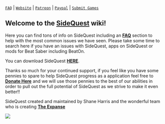 
[`FAQ`](https://github.com/the-expanse/SideQuest/wiki/FAQ) |
[`Website`](https://sidequestvr.com) |
[`Patreon`](https://www.patreon.com/TheExpanseVR) |
[`Paypal`](https://www.paypal.com/cgi-bin/webscr?cmd=_s-xclick&hosted_button_id=744A6C394Q8JG&source=url) |
[`Submit Games`](https://github.com/the-expanse/SideQuest/wiki/Submit-Games)


Welcome to the [SideQuest](https://sidequestvr.com/#/what-is-sidequest) wiki!
----
Here you can find tons of info on SideQuest including an [**FAQ**](https://github.com/the-expanse/SideQuest/wiki/FAQ) section to help with the most common issues we have seen. Please take some time to search here if you have an issues with SideQuest, apps on SideQuest or mods for Beat Saber including BeatOn. 

You can download SideQuest [**HERE**](https://sidequestvr.com/#/download).

Thanks so much for your continued support, if you feel like you have some pennies to spare to help SideQuest progress as a application feel free to [**Donate Here**](https://www.patreon.com/TheExpanseVR) and we will use those pennies to the best of our abilities in order to pull out the full potential of SideQuest as we strive to make it even better!!

SideQuest created and maintained by Shane Harris and the wonderful team who is creating [**The Expanse**](https://theexpanse.app)

![](https://cdn.discordapp.com/attachments/608376262347587595/609908738668888084/Screenshot_424.png)
